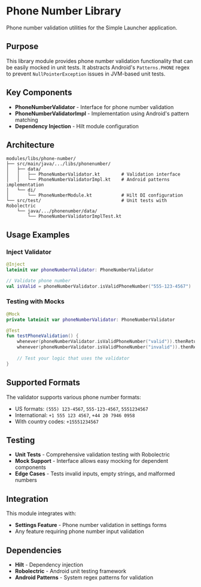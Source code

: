 # Phone Number Library

Phone number validation utilities for the Simple Launcher application.

## Purpose

This library module provides phone number validation functionality that can be easily mocked in unit tests. It abstracts Android's `Patterns.PHONE` regex to prevent `NullPointerException` issues in JVM-based unit tests.

## Key Components

- **PhoneNumberValidator** - Interface for phone number validation
- **PhoneNumberValidatorImpl** - Implementation using Android's pattern matching
- **Dependency Injection** - Hilt module configuration

## Architecture

```
modules/libs/phone-number/
├── src/main/java/.../libs/phonenumber/
│   ├── data/
│   │   ├── PhoneNumberValidator.kt        # Validation interface
│   │   └── PhoneNumberValidatorImpl.kt    # Android patterns implementation
│   └── di/
│       └── PhoneNumberModule.kt           # Hilt DI configuration
└── src/test/                              # Unit tests with Robolectric
    └── java/.../phonenumber/data/
        └── PhoneNumberValidatorImplTest.kt
```

## Usage Examples

### Inject Validator
```kotlin
@Inject
lateinit var phoneNumberValidator: PhoneNumberValidator

// Validate phone number
val isValid = phoneNumberValidator.isValidPhoneNumber("555-123-4567")
```

### Testing with Mocks
```kotlin
@Mock
private lateinit var phoneNumberValidator: PhoneNumberValidator

@Test
fun testPhoneValidation() {
    whenever(phoneNumberValidator.isValidPhoneNumber("valid")).thenReturn(true)
    whenever(phoneNumberValidator.isValidPhoneNumber("invalid")).thenReturn(false)
    
    // Test your logic that uses the validator
}
```

## Supported Formats

The validator supports various phone number formats:
- US formats: `(555) 123-4567`, `555-123-4567`, `5551234567`
- International: `+1 555 123 4567`, `+44 20 7946 0958`
- With country codes: `+15551234567`

## Testing

- **Unit Tests** - Comprehensive validation testing with Robolectric
- **Mock Support** - Interface allows easy mocking for dependent components
- **Edge Cases** - Tests invalid inputs, empty strings, and malformed numbers

## Integration

This module integrates with:
- **Settings Feature** - Phone number validation in settings forms
- Any feature requiring phone number input validation

## Dependencies

- **Hilt** - Dependency injection
- **Robolectric** - Android unit testing framework
- **Android Patterns** - System regex patterns for validation